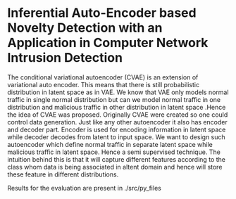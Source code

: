 # Inferential Auto-Encoder based Novelty Detection with an Application in Computer Network Intrusion Detection

The conditional variational autoencoder (CVAE) is an extension of variational auto encoder. This means that there is still probabilistic distribution in latent space  as in VAE. We know that VAE only models normal traffic in single normal distribution but can we model normal traffic in one distribution and malicious traffic in other distribution in latent space .Hence the idea of CVAE was proposed. Originally CVAE were created so one could control  data generation. Just like any other autoencoder it also has encoder and decoder part. Encoder is used for encoding information in latent space while decoder decodes from latent to input space. We want to design such autoencoder which define normal traffic in separate latent space while malicious traffic in latent space. Hence a semi supervised technique. The intuition behind this is that it will capture different features according to the class whom data is being associated in altent domain and hence will store these feature in different distributions.

Results for the evaluation are present in ./src/py_files
